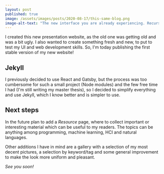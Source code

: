 ```yaml
---
layout: post
published: true
image: /assets/images/posts/2020-08-17/this-same-blog.png
image-alt-text: "The new interface you are already experiencing. Recursion!"
---
```

I created this new presentation website, as the old one was getting old and was a bit ugly.
I also wanted to create something fresh and new, to put to test my UI and
web development skills. So, I'm today publishing the first stable version
of my new website!

## Jekyll
I previously decided to use React and Gatsby, but the process was too
cumbersome for such a small project (Node modules) and the few free time 
I had (I'm still writing my master thesis), so I decided to
simplify everything and use Jekyll, which I know better and is simpler
to use.

## Next steps
In the future plan to add a *Resource* page, where to collect important or
 interesting material which can be useful to my readers. The topics can be
 anything among programming, machine learning, HCI and natural languages.
 
 Other additions I have in mind are a gallery with a selection of my most
 decent pictures, a selection by keyword/tag and some general improvement to
 make the look more uniform and pleasant.
 
 *See you soon!*

